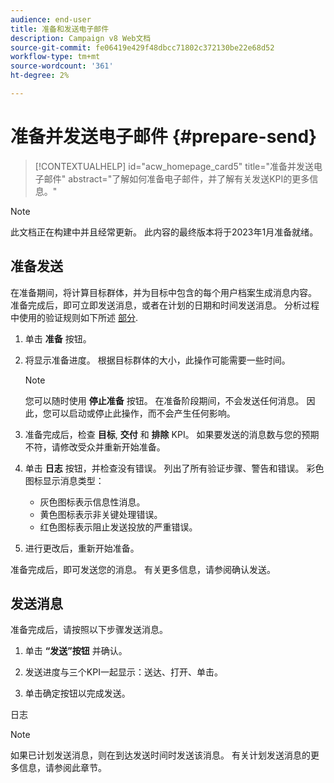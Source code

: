```yaml
---
audience: end-user
title: 准备和发送电子邮件
description: Campaign v8 Web文档
source-git-commit: fe06419e429f48dbcc71802c372130be22e68d52
workflow-type: tm+mt
source-wordcount: '361'
ht-degree: 2%

---
```


# 准备并发送电子邮件 {#prepare-send}

>[!CONTEXTUALHELP]
>id="acw_homepage_card5"
>title="准备并发送电子邮件"
>abstract="了解如何准备电子邮件，并了解有关发送KPI的更多信息。"

>[!NOTE]
>
>此文档正在构建中并且经常更新。 此内容的最终版本将于2023年1月准备就绪。

<!--

	show how to prepare and send the email + the live kpis in the dashboard

like acc when preparation, target calculated then send
real time KPIs, not in AJO. similar to ACS.
exclusion logs, causes
-->

<!--
send also KPIs
-->

## 准备发送

在准备期间，将计算目标群体，并为目标中包含的每个用户档案生成消息内容。 准备完成后，即可立即发送消息，或者在计划的日期和时间发送消息。 分析过程中使用的验证规则如下所述 [部分](https://experienceleague.adobe.com/docs/campaign-classic/using/sending-messages/key-steps-when-creating-a-delivery/steps-validating-the-delivery.html?lang=en#validation-process-with-typologies).

1. 单击 **准备** 按钮。

1. 将显示准备进度。 根据目标群体的大小，此操作可能需要一些时间。

   >[!NOTE]
   >
   >您可以随时使用 **停止准备** 按钮。 在准备阶段期间，不会发送任何消息。 因此，您可以启动或停止此操作，而不会产生任何影响。

1. 准备完成后，检查 **目标**, **交付** 和 **排除** KPI。 如果要发送的消息数与您的预期不符，请修改受众并重新开始准备。

1. 单击 **日志** 按钮，并检查没有错误。 列出了所有验证步骤、警告和错误。 彩色图标显示消息类型：

   * 灰色图标表示信息性消息。
   * 黄色图标表示非关键处理错误。
   * 红色图标表示阻止发送投放的严重错误。

1. 进行更改后，重新开始准备。

准备完成后，即可发送您的消息。 有关更多信息，请参阅确认发送。


## 发送消息

准备完成后，请按照以下步骤发送消息。

1. 单击 **“发送”按钮** 并确认。

1. 发送进度与三个KPI一起显示：送达、打开、单击。

1. 单击确定按钮以完成发送。

日志

>[!NOTE]
>
>如果已计划发送消息，则在到达发送时间时发送该消息。 有关计划发送消息的更多信息，请参阅此章节。

